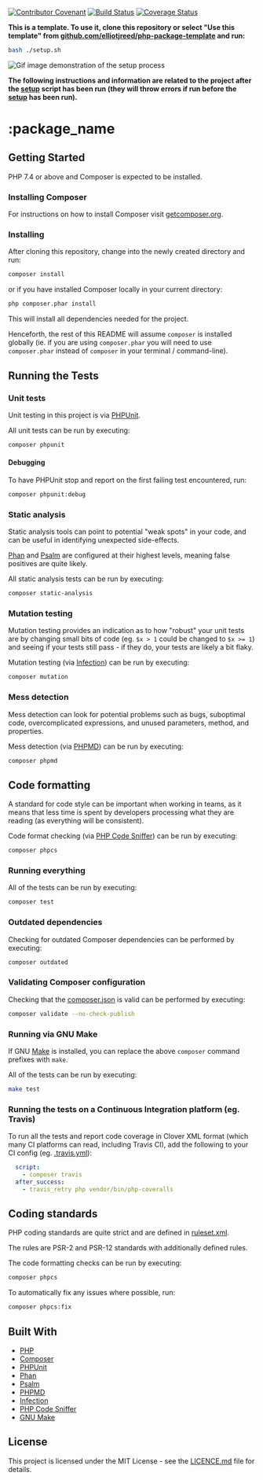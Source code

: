 [![Contributor Covenant](https://img.shields.io/badge/Contributor%20Covenant-v2.0%20adopted-ff69b4.svg)](code-of-conduct.md) [![Build Status](https://travis-ci.org/elliotjreed/:package_name.svg?branch=master)](https://travis-ci.org/elliotjreed/:package_name) [![Coverage Status](https://coveralls.io/repos/github/elliotjreed/:package_name/badge.svg?branch=master)](https://coveralls.io/github/elliotjreed/:package_name?branch=master)

**This is a template. To use it, clone this repository or select "Use this template" from [github.com/elliotjreed/php-package-template](https://github.com/elliotjreed/php-package-template) and run:**

```bash
bash ./setup.sh
```

![Gif image demonstration of the setup process](demo.gif "Demonstration of the setup process")

**The following instructions and information are related to the project after the [setup](setup.sh) script has been run (they will throw errors if run before the [setup](setup.sh) has been run).**

# :package_name

## Getting Started

PHP 7.4 or above and Composer is expected to be installed.

### Installing Composer

For instructions on how to install Composer visit [getcomposer.org](https://getcomposer.org/download/).

### Installing

After cloning this repository, change into the newly created directory and run:

```bash
composer install
```

or if you have installed Composer locally in your current directory:

```bash
php composer.phar install
```

This will install all dependencies needed for the project.

Henceforth, the rest of this README will assume `composer` is installed globally (ie. if you are using `composer.phar` you will need to use `composer.phar` instead of `composer` in your terminal / command-line).

## Running the Tests

### Unit tests

Unit testing in this project is via [PHPUnit](https://phpunit.de/).

All unit tests can be run by executing:

```bash
composer phpunit
```

#### Debugging

To have PHPUnit stop and report on the first failing test encountered, run:

```bash
composer phpunit:debug
```

### Static analysis

Static analysis tools can point to potential "weak spots" in your code, and can be useful in identifying unexpected side-effects.

[Phan](https://github.com/phan/phan) and [Psalm](https://psalm.dev/) are configured at their highest levels, meaning false positives are quite likely.

All static analysis tests can be run by executing:

```bash
composer static-analysis
```

### Mutation testing

Mutation testing provides an indication as to how "robust" your unit tests are by changing small bits of code (eg. `$x > 1` could be changed to `$x >= 1`) and seeing if your tests still pass - if they do, your tests are likely a bit flaky.

Mutation testing (via [Infection](https://infection.github.io/)) can be run by executing:

```bash
composer mutation
```

### Mess detection

Mess detection can look for potential problems such as bugs, suboptimal code, overcomplicated expressions, and unused parameters, method, and properties.

Mess detection (via [PHPMD](https://phpmd.org/)) can be run by executing:

```bash
composer phpmd
```

## Code formatting

A standard for code style can be important when working in teams, as it means that less time is spent by developers processing what they are reading (as everything will be consistent).

Code format checking (via [PHP Code Sniffer](https://github.com/squizlabs/PHP_CodeSniffer)) can be run by executing:

```bash
composer phpcs
```

### Running everything

All of the tests can be run by executing:

```bash
composer test
```

### Outdated dependencies

Checking for outdated Composer dependencies can be performed by executing:

```bash
composer outdated
```

### Validating Composer configuration

Checking that the [composer.json](composer.json) is valid can be performed by executing:

```bash
composer validate --no-check-publish
```

### Running via GNU Make

If GNU [Make](https://www.gnu.org/software/make/) is installed, you can replace the above `composer` command prefixes with `make`.

All of the tests can be run by executing:

```bash
make test
```

### Running the tests on a Continuous Integration platform (eg. Travis)

To run all the tests and report code coverage in Clover XML format (which many CI platforms can read, including Travis CI), add the following to your CI config (eg. [.travis.yml](.travis.yml)):

```yaml
  script:
    - composer travis
  after_success:
    - travis_retry php vendor/bin/php-coveralls
```

## Coding standards

PHP coding standards are quite strict and are defined in [ruleset.xml](ruleset.xml).

The rules are PSR-2 and PSR-12 standards with additionally defined rules.

The code formatting checks can be run by executing:

```bash
composer phpcs
```

To automatically fix any issues where possible, run:

```bash
composer phpcs:fix
```

## Built With

  - [PHP](https://secure.php.net/)
  - [Composer](https://getcomposer.org/)
  - [PHPUnit](https://phpunit.de/)
  - [Phan](https://github.com/phan/phan)
  - [Psalm](https://psalm.dev/)
  - [PHPMD](https://phpmd.org/)
  - [Infection](https://infection.github.io/)
  - [PHP Code Sniffer](https://github.com/squizlabs/PHP_CodeSniffer)
  - [GNU Make](https://www.gnu.org/software/make/)

## License

This project is licensed under the MIT License - see the [LICENCE.md](LICENCE.md) file for details.
